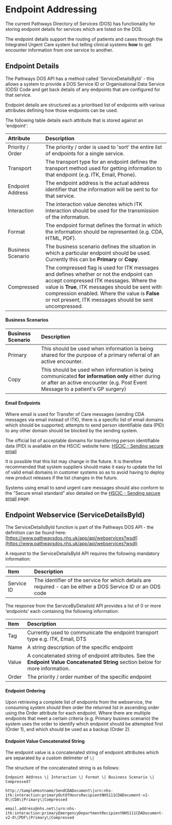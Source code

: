 # Endpoint Addressing

The current Pathways Directory of Services (DOS) has functionality for storing endpoint details for services which are listed on the DOS. 

The endpoint details support the routing of patients and cases through the Integrated Urgent Care system but telling clinical systems **how** to get encounter information from one service to another.

## Endpoint Details
The Pathways DOS API has a method called 'ServiceDetailsById' - this allows a system to provide a DOS Service ID or Organisational Data Service (ODS) Code and get back details of any endpoints that are configured for that service.

Endpoint details are structured as a prioritised list of endpoints with various attributes defining how those endpoints can be used.

The following table details each attribute that is stored against an 'endpoint':

| Attribute         | Description                              |
| :---------------- | :--------------------------------------- |
| Priority / Order  | The priority / order is used to 'sort' the entire list of endpoints for a single service. |
| Transport         | The transport type for an endpoint defines the transport method used for getting information to that endpoint (e.g. ITK, Email, Phone). |
| Endpoint Address  | The endpoint address is the actual address identifier that the information will be sent to for that service. |
| Interaction       | The interaction value denotes which ITK interaction should be used for the transmission of the information. |
| Format            | The endpoint format defines the format in which the information should be represented (e.g. CDA, HTML, PDF). |
| Business Scenario | The business scenario defines the situation in which a particular endpoint should be used. Currently this can be **Primary** or **Copy**. |
| Compressed        | The compressed flag is used for ITK messages and defines whether or not the endpoint can accept compressed ITK messages. Where the value is **True**, ITK messages should be sent with compression enabled. Where the value is **False** or not present, ITK messages should be sent uncompressed. |


#### Business Scenarios
| Business Scenario | Description                              |
| :---------------- | :--------------------------------------- |
| Primary           | This should be used when information is being shared for the purpose of a primary referral of an active encounter. |
| Copy              | This should be used when information is being communicated **for information only** either during or after an active encounter (e.g. Post Event Message to a patient's GP surgery) |



#### Email Endpoints

Where email is used for Transfer of Care messages (sending CDA messages via email instead of ITK), there is a specific list of email domains which should be supported; attempts to send person identifiable data (PID) to any other domain should be blocked by the sending system.

The official list of acceptable domains for transferring person identifiable data (PID) is available on the HSCIC website here: [HSCIC - Sending secure email](http://systems.hscic.gov.uk/nhsmail/secure)

It is possible that this list may change in the future. It is therefore recommended that system suppliers should make it easy to update the list of valid email domains in customer systems so as to avoid having to deploy new product releases if the list changes in the future.

Systems using email to send urgent care messages should also conform to the "Secure email standard" also detailed on the [HSCIC - Sending secure email](http://systems.hscic.gov.uk/nhsmail/secure) page.



## Endpoint Webservice (ServiceDetailsById)

The ServiceDetailsById function is part of the Pathways DOS API - the definition can be found here: [https://www.pathwaysdos.nhs.uk/app/api/webservices?wsdl](https://www.pathwaysdos.nhs.uk/app/api/webservices?wsdl)

A request to the ServiceDetailsById API requires the following mandatory information:

| Item       | Description                              |
| :--------- | :--------------------------------------- |
| Service ID | The identifier of the service for which details are required - can be either a DOS Service ID or an ODS code |

The response from the ServiceByDetailsId API provides a list of 0 or more 'endpoints' each containing the following information:

| Item  | Description                              |
| :---- | :--------------------------------------- |
| Tag   | Currently used to communicate the endpoint transport type e.g. ITK, Email, DTS |
| Name  | A string description of the specific endpoint |
| Value | A concatenated string of endpoint attributes. See the **Endpoint Value Concatenated String** section below for more information. |
| Order | The priority / order number of the specific endpoint |

#### Endpoint Ordering
Upon retrieving a complete list of endpoints from the webservice, the consuming system should then order the returned list in ascending order using the Order attribute for each endpoint. Where there are multiple endpoints that meet a certain criteria (e.g. Primary busines scenario) the system uses the order to identify which endpoint should be attempted first (Order 1), and which should be used as a backup (Order 2).

#### Endpoint Value Concatenated String
The endpoint value is a concatenated string of endpoint attributes which are separated by a custom delimeter of `\|`

The structure of the concatenated string is as follows:

```
Endpoint Address \| Interaction \| Format \| Business Scenario \| Compressed?

http://SampleHostname/SendCDADocument\|urn:nhs-itk:interaction:primaryOutOfHoursRecipientNHS111CDADocument-v2-0\|CDA\|Primary\|Compressed

email.address@nhs.net\|urn:nhs-itk:interaction:primaryEmergencyDepartmentRecipientNHS111CDADocument-v2-0\|PDF\|Primary\|Compressed
```